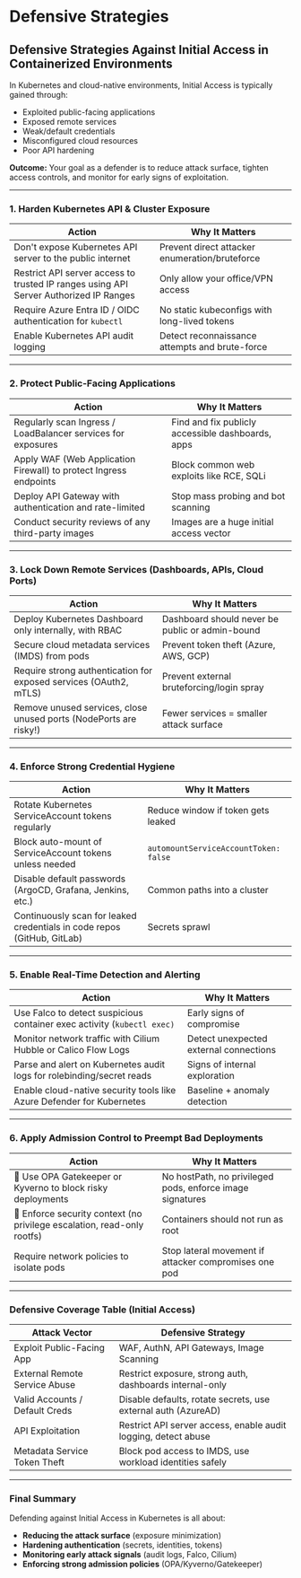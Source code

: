 # Defensive Strategies

## Defensive Strategies Against Initial Access in Containerized Environments

In Kubernetes and cloud-native environments, Initial Access is typically gained through:

* Exploited public-facing applications
* Exposed remote services
* Weak/default credentials
* Misconfigured cloud resources
* Poor API hardening

**Outcome:** Your goal as a defender is to reduce attack surface, tighten access controls, and monitor for early signs of exploitation.

***

### &#x20;1. **Harden Kubernetes API & Cluster Exposure**

| Action                                                                                | Why It Matters                                 |
| ------------------------------------------------------------------------------------- | ---------------------------------------------- |
| Don't expose Kubernetes API server to the public internet                             | Prevent direct attacker enumeration/bruteforce |
| Restrict API server access to trusted IP ranges using API Server Authorized IP Ranges | Only allow your office/VPN access              |
| Require Azure Entra ID / OIDC authentication for `kubectl`                            | No static kubeconfigs with long-lived tokens   |
| Enable Kubernetes API audit logging                                                   | Detect reconnaissance attempts and brute-force |

***

### 2. **Protect Public-Facing Applications**

| Action                                                            | Why It Matters                                    |
| ----------------------------------------------------------------- | ------------------------------------------------- |
| Regularly scan Ingress / LoadBalancer services for exposures      | Find and fix publicly accessible dashboards, apps |
| Apply WAF (Web Application Firewall) to protect Ingress endpoints | Block common web exploits like RCE, SQLi          |
| Deploy API Gateway with authentication and rate-limited           | Stop mass probing and bot scanning                |
| Conduct security reviews of any third-party images                | Images are a huge initial access vector           |

***

### 3. **Lock Down Remote Services (Dashboards, APIs, Cloud Ports)**

| Action                                                            | Why It Matters                                  |
| ----------------------------------------------------------------- | ----------------------------------------------- |
| Deploy Kubernetes Dashboard only internally, with RBAC            | Dashboard should never be public or admin-bound |
| Secure cloud metadata services (IMDS) from pods                   | Prevent token theft (Azure, AWS, GCP)           |
| Require strong authentication for exposed services (OAuth2, mTLS) | Prevent external bruteforcing/login spray       |
| Remove unused services, close unused ports (NodePorts are risky!) | Fewer services = smaller attack surface         |

***

### 4. **Enforce Strong Credential Hygiene**

| Action                                                                  | Why It Matters                        |
| ----------------------------------------------------------------------- | ------------------------------------- |
| Rotate Kubernetes ServiceAccount tokens regularly                       | Reduce window if token gets leaked    |
| Block auto-mount of ServiceAccount tokens unless needed                 | `automountServiceAccountToken: false` |
| Disable default passwords (ArgoCD, Grafana, Jenkins, etc.)              | Common paths into a cluster           |
| Continuously scan for leaked credentials in code repos (GitHub, GitLab) | Secrets sprawl                        |

***

### 5. **Enable Real-Time Detection and Alerting**

| Action                                                                  | Why It Matters                         |
| ----------------------------------------------------------------------- | -------------------------------------- |
| Use Falco to detect suspicious container exec activity (`kubectl exec)` | Early signs of compromise              |
|  Monitor network traffic with Cilium Hubble or Calico Flow Logs         | Detect unexpected external connections |
| Parse and alert on Kubernetes audit logs for rolebinding/secret reads   | Signs of internal exploration          |
| Enable cloud-native security tools like Azure Defender for Kubernetes   | Baseline + anomaly detection           |

***

### 6. **Apply Admission Control to Preempt Bad Deployments**

| Action                                                                  | Why It Matters                                            |
| ----------------------------------------------------------------------- | --------------------------------------------------------- |
| 📜 Use OPA Gatekeeper or Kyverno to block risky deployments             | No hostPath, no privileged pods, enforce image signatures |
| 🧪 Enforce security context (no privilege escalation, read-only rootfs) | Containers should not run as root                         |
| Require network policies to isolate pods                                | Stop lateral movement if attacker compromises one pod     |

***

### Defensive Coverage Table (Initial Access)

| Attack Vector                  | Defensive Strategy                                             |
| ------------------------------ | -------------------------------------------------------------- |
| Exploit Public-Facing App      | WAF, AuthN, API Gateways, Image Scanning                       |
| External Remote Service Abuse  | Restrict exposure, strong auth, dashboards internal-only       |
| Valid Accounts / Default Creds | Disable defaults, rotate secrets, use external auth (AzureAD)  |
| API Exploitation               | Restrict API server access, enable audit logging, detect abuse |
| Metadata Service Token Theft   | Block pod access to IMDS, use workload identities safely       |

***

### Final Summary

Defending against Initial Access in Kubernetes is all about:

* **Reducing the attack surface** (exposure minimization)
* **Hardening authentication** (secrets, identities, tokens)
* **Monitoring early attack signals** (audit logs, Falco, Cilium)
* **Enforcing strong admission policies** (OPA/Kyverno/Gatekeeper)
